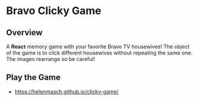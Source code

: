 # Bravo Clicky Game

## Overview
A **React** memory game with your favorite Bravo TV housewives! The object of the game is to click different housewives without repeating the same one. The images rearrange so be careful!

## Play the Game
* https://helenmasch.github.io/clicky-game/
